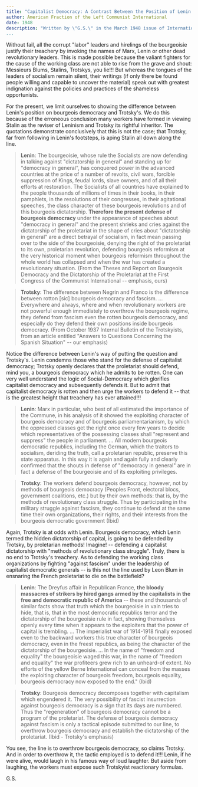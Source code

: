 ```yaml
---
title: "Capitalist Democracy: A Contrast Between the Position of Lenin and That of Trotsky"
author: American Fraction of the Left Communist International
date: 1948
description: "Written by \"G.S.\" in the March 1948 issue of International Bulletin, a publication of the so-called American Fraction of the Left Communist International"
...
```


Without fail, all the corrupt "labor" leaders and hirelings of the bourgeoisie justify their treachery by invoking the names of Marx, Lenin or other dead revolutionary leaders. This is made possible because the valiant fighters for the cause of the working class are not able to rise from the grave and shout: Messieurs Blums, Stalins, Trotskys, you lie!!! But whereas the tongues of the leaders of socialism remain silent, their writings (if only there be found people willing and capable to uncover the material) speak out with greatest indignation against the policies and practices of the shameless opportunists.

For the present, we limit ourselves to showing the difference between Lenin's position on bourgeois democracy and Trotsky's. We do this because of the erroneous conclusion many workers have formed in viewing Stalin as the reviser of Leninism and Trotsky its rightful inheritor. The quotations demonstrate conclusively that this is not the case; that Trotsky, far from following in Lenin's footsteps, is aping Stalin all down along the line.

>**Lenin**: The bourgeoisie, whose rule the Socialists are now defending in talking against "dictatorship in general" and standing up for "democracy in general", has conquered power in the advanced countries at the price of a number of revolts, civil wars, forcible suppression of Kings, feudal lords, slave owners, and of all their efforts at restoration. The Socialists of all countries have explained to the people thousands of millions of times in their books, in their pamphlets, in the resolutions of their congresses, in their agitational speeches, the class character of these bourgeois revolutions and of this bourgeois dictatorship. **Therefore the present defense of bourgeois democracy** under the appearance of speeches about "democracy in general" and the present shrieks and cries against the dictatorship of the proletariat in the shape of cries about "dictatorship in general" are a direct betrayal of socialism, in fact mean passing over to the side of the bourgeoisie, denying the right of the proletariat to its own, proletarian revolution, defending bourgeois reformism at the very historical moment when bourgeois reformism throughout the whole world has collapsed and when the war has created a revolutionary situation. (From the Theses and Report on Bourgeois Democracy and the Dictatorship of the Proletariat at the First Congress of the Communist International -- emphasis, ours)

>**Trotsky**: The difference between Negrin and Franco is the difference between rotton [sic] bourgeois democracy and fascism. ... Everywhere and always, where and when revolutionary workers are not powerful enough immediately to overthrow the bourgeois regime, they defend from fascism even the rotten bourgeois democracy, and especially do they defend their own positions inside bourgeois democracy. (From October 1937 Internal Bulletin of the Trotskyists, from an article entitled "Answers to Questions Concerning the Spanish Situation" -- our emphasis)

Notice the difference between Lenin's way of putting the question and Trotsky's. Lenin condemns those who stand for the defense of capitalist democracy; Trotsky openly declares that the proletariat should defend, mind you, a bourgeois democracy which he admits to be rotten. One can very well understand the logic of Social-Democracy which glorifies capitalist democracy and subsequently defends it. But to admit that capitalist democracy is rotten and then urge the workers to defend it -- that is the greatest height that treachery has ever attained!!!

>**Lenin**: Marx in particular, who best of all estimated the importance of the Commune, in his analysis of it showed the exploiting character of bourgeois democracy and of bourgeois parliamentarianism, by which the oppressed classes get the right once every few years to decide which representatives of the possessing classes shall "represent and suppress" the people in parliament. ... All modern bourgeois democratic republics, including the German, which the traitors to socialism, deriding the truth, call a proletarian republic, preserve this state apparatus. In this way it is again and again fully and clearly confirmed that the shouts in defense of "democracy in general" are in fact a defense of the bourgeoisie and of its exploiting privileges.

>**Trotsky**: The workers defend bourgeois democracy, however, not by methods of bourgeois democracy (Peoples Front, electoral blocs, government coalitions, etc.) but by their own methods: that is, by the methods of revolutionary class struggle. Thus by participating in the military struggle against fascism, they continue to defend at the same time their own organizations, their rights, and their interests from the bourgeois democratic government (Ibid)

Again, Trotsky is at odds with Lenin. Bourgeois democracy, which Lenin termed the hidden dictatorship of capital, is going to be defended by Trotsky, by proletarian methods! Imagine! -- defending a capitalist dictatorship with "methods of revolutionary class struggle". Truly, there is no end to Trotsky's treachery. As to defending the working class organizations by fighting "against fascism" under the leadership of capitalist democratic generals -- is this not the line used by Leon Blum in ensnaring the French proletariat to die on the battlefield?

>**Lenin**: The Dreyfus affair in Republican France, **the bloody massacres of strikers by hired gangs armed by the capitalists in the free and democratic republic of America** -- these and thousands of similar facts show that truth which the bourgeoisie in vain tries to hide, that is, that in the most democratic republics terror and the dictatorship of the bourgeoisie rule in fact, showing themselves openly every time when it appears to the exploiters that the power of capital is trembling. ... The imperialist war of 1914-1918 finally exposed even to the backward workers this true character of bourgeois democracy, even in the freest republics, as being the character of the dictatorship of the bourgeoisie. ... In the name of "freedom and equality" the bourgeoisie waged this war, in the name of "freedom and equality" the war profiteers grew rich to an unheard-of extent. No efforts of the yellow Berne International can conceal from the masses the exploiting character of bourgeois freedom, bourgeois equality, bourgeois democracy now exposed to the end." (Ibid)

>**Trotsky**: Bourgeois democracy decomposes together with capitalism which engendered it. The very possibility of fascist insurrection against bourgeois democracy is a sign that its days are numbered. Thus the "regeneration" of bourgeois democracy cannot be a program of the proletariat. The defense of bourgeois democracy against fascism is only a tactical episode submitted to our line, to overthrow bourgeois democracy and establish the dictatorship of the proletariat. (Ibid - Trotsky's emphasis)

You see, the line is to overthrow bourgeois democracy, so claims Trotsky. And in order to overthrow it, the tactic employed is to defend it!!! Lenin, if he were alive, would laugh in his famous way of loud laughter. But aside from laughing, the workers must expose such Trotskyist reactionary formulas.

G.S.
